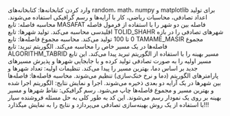 وارد کردن کتابخانه‌ها: کتابخانه‌های random، math، numpy و matplotlib برای تولید اعداد تصادفی، محاسبات ریاضی، کار با آرایه‌ها و رسم گرافیکی استفاده می‌شوند.
محاسبه فاصله: تابع MASAFAT فاصله بین دو شهر را با استفاده از فرمول فاصله اقلیدسی محاسبه می‌کند.
تولید شهرها: تابع TOLID_SHAHR شهرهای تصادفی را در بازه 0 تا 100 تولید می‌کند.
محاسبه مجموع فاصله‌ها: تابع TAMAME_MASIR مجموع فاصله‌ها در یک مسیر خاص را محاسبه می‌کند.
الگوریتم تبرید: تابع ALGORITHM_TABRID مسیر بهینه را با استفاده از الگوریتم تبرید پیدا می‌کند. این تابع مسیر اولیه را به صورت تصادفی تولید کرده و با جابجایی شهرها و پذیرش مسیرهای جدید بر اساس دما، بهترین مسیر را پیدا می‌کند.
تنظیمات اولیه: تعداد شهرها و پارامترهای الگوریتم (دما و نرخ خنک‌سازی) تنظیم می‌شوند.
محاسبه فاصله‌ها: فاصله‌ها بین شهرها در یک آرایه دو بعدی ذخیره می‌شوند.
اجرا و نمایش نتایج: الگوریتم اجرا شده و بهترین مسیر و مجموع فاصله‌ها چاپ می‌شود.
رسم گرافیکی: نقاط شهرها و مسیر بهینه بر روی یک نمودار رسم می‌شوند.
این کد به طور کلی به حل مسئله فروشنده سیار با استفاده از یک روش بهینه‌سازی تصادفی می‌پردازد و نتایج را به نمایش میگذارد!!!
